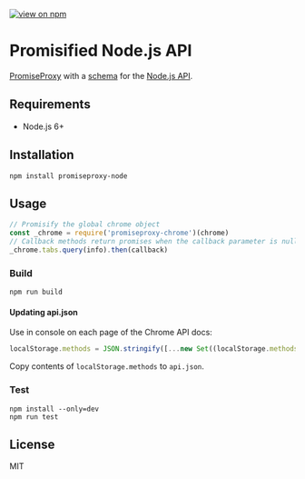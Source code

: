 [![view on npm](http://img.shields.io/npm/v/promiseproxy-node.svg)](https://www.npmjs.org/package/promiseproxy-node)

# Promisified Node.js API

[PromiseProxy](https://github.com/slikts/promiseproxy) with a [schema](schema.js) for the [Node.js API](https://nodejs.org/api/).

## Requirements

 * Node.js 6+

## Installation

```
npm install promiseproxy-node
```

## Usage

```js
// Promisify the global chrome object
const _chrome = require('promiseproxy-chrome')(chrome)
// Callback methods return promises when the callback parameter is null or undefined
_chrome.tabs.query(info).then(callback)
```

### Build

```
npm run build
```

#### Updating api.json

Use in console on each page of the Chrome API docs:
```js
localStorage.methods = JSON.stringify([...new Set((localStorage.methods ? JSON.parse(localStorage.methods) : []).concat($$('#toc a').map(x => x.textContent).filter(x => /callback/.test(x))))])
```

Copy contents of `localStorage.methods` to `api.json`.

### Test

```
npm install --only=dev
npm run test
```

## License

MIT
